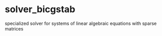 solver_bicgstab
===============

specialized solver for systems of linear algebraic equations with sparse matrices
